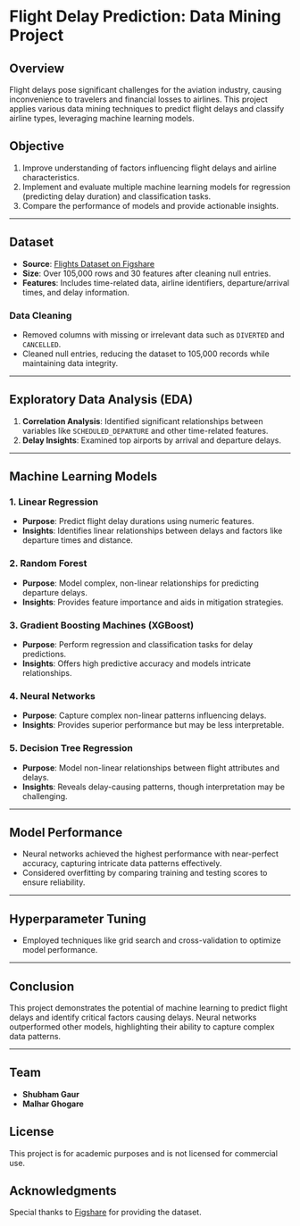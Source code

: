 
# Flight Delay Prediction: Data Mining Project

## Overview
Flight delays pose significant challenges for the aviation industry, causing inconvenience to travelers and financial losses to airlines. 
This project applies various data mining techniques to predict flight delays and classify airline types, leveraging machine learning models.

## Objective
1. Improve understanding of factors influencing flight delays and airline characteristics.
2. Implement and evaluate multiple machine learning models for regression (predicting delay duration) and classification tasks.
3. Compare the performance of models and provide actionable insights.

---

## Dataset
- **Source**: [Flights Dataset on Figshare](https://figshare.com/articles/dataset/flights_csv/9820139)
- **Size**: Over 105,000 rows and 30 features after cleaning null entries.
- **Features**: Includes time-related data, airline identifiers, departure/arrival times, and delay information.

### Data Cleaning
- Removed columns with missing or irrelevant data such as `DIVERTED` and `CANCELLED`.
- Cleaned null entries, reducing the dataset to 105,000 records while maintaining data integrity.

---

## Exploratory Data Analysis (EDA)
1. **Correlation Analysis**: Identified significant relationships between variables like `SCHEDULED_DEPARTURE` and other time-related features.
2. **Delay Insights**: Examined top airports by arrival and departure delays.

---

## Machine Learning Models
### 1. Linear Regression
- **Purpose**: Predict flight delay durations using numeric features.
- **Insights**: Identifies linear relationships between delays and factors like departure times and distance.

### 2. Random Forest
- **Purpose**: Model complex, non-linear relationships for predicting departure delays.
- **Insights**: Provides feature importance and aids in mitigation strategies.

### 3. Gradient Boosting Machines (XGBoost)
- **Purpose**: Perform regression and classification tasks for delay predictions.
- **Insights**: Offers high predictive accuracy and models intricate relationships.

### 4. Neural Networks
- **Purpose**: Capture complex non-linear patterns influencing delays.
- **Insights**: Provides superior performance but may be less interpretable.

### 5. Decision Tree Regression
- **Purpose**: Model non-linear relationships between flight attributes and delays.
- **Insights**: Reveals delay-causing patterns, though interpretation may be challenging.

---

## Model Performance
- Neural networks achieved the highest performance with near-perfect accuracy, capturing intricate data patterns effectively.
- Considered overfitting by comparing training and testing scores to ensure reliability.

---

## Hyperparameter Tuning
- Employed techniques like grid search and cross-validation to optimize model performance.

---

## Conclusion
This project demonstrates the potential of machine learning to predict flight delays and identify critical factors causing delays. Neural networks outperformed other models, highlighting their ability to capture complex data patterns.

---

## Team
- **Shubham Gaur**
- **Malhar Ghogare**

## License
This project is for academic purposes and is not licensed for commercial use.

## Acknowledgments
Special thanks to [Figshare](https://figshare.com/) for providing the dataset.
